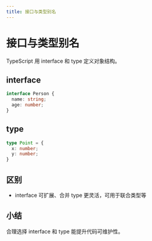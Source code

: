 ```yaml
---
title: 接口与类型别名
---
```


# 接口与类型别名

TypeScript 用 interface 和 type 定义对象结构。

## interface

```ts
interface Person {
  name: string;
  age: number;
}
```

## type

```ts
type Point = {
  x: number;
  y: number;
}
```

## 区别
- interface 可扩展、合并
type 更灵活，可用于联合类型等

## 小结
合理选择 interface 和 type 能提升代码可维护性。 